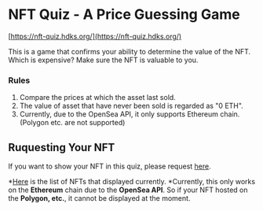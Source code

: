 # NFT Quiz - A Price Guessing Game

[https://nft-quiz.hdks.org/](https://nft-quiz.hdks.org/)  

This is a game that confirms your ability to determine the value of the NFT.  
Which is expensive? Make sure the NFT is valuable to you.

### Rules

1. Compare the prices at which the asset last sold.
2. The value of asset that have never been sold is regarded as "0 ETH".
3. Currently, due to the OpenSea API, it only supports Ethereum chain. (Polygon etc. are not supported)

## Ruquesting Your NFT

If you want to show your NFT in this quiz, please request [here](https://github.com/hideckies/nft-quiz/issues/new?assignees=&labels=&template=show-my-nft.md&title=Please+show+my+NFT+in+the+quiz).  

*[Here](https://github.com/hideckies/nft-quiz/blob/main/frontend/src/lib/NFTs.js) is the list of NFTs that displayed currently.
*Currently, this only works on the **Ethereum** chain due to the **OpenSea API**. So if your NFT hosted on the **Polygon, etc.**, it cannot be displayed at the moment.